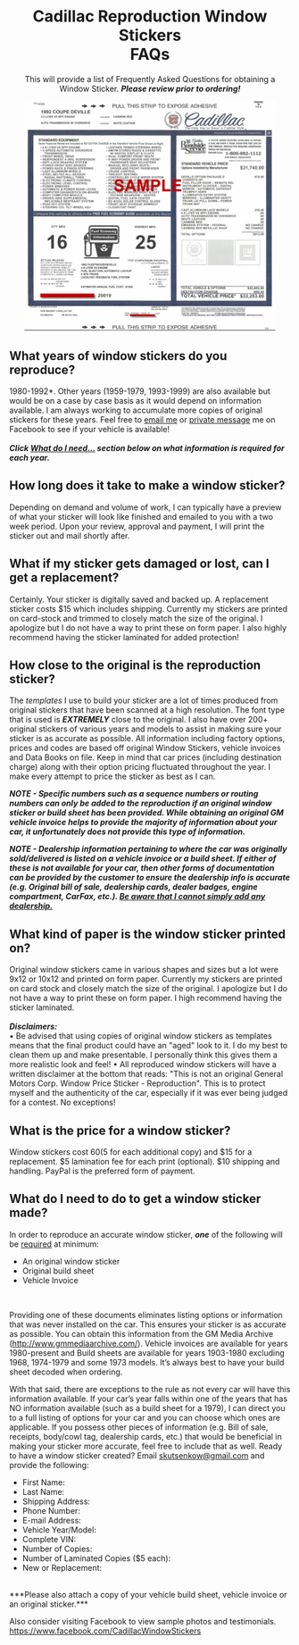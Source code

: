 <div align="center">

# Cadillac Reproduction Window Stickers <br> FAQs

This will provide a list of Frequently Asked Questions for obtaining a Window Sticker. ***Please review prior to ordering!***

[<img src="./images/WindowSticker.PNG" width="450"/>](./images/WindowSticker.PNG)

<div align="left">

## What years of window stickers do you reproduce?
  1980-1992*. Other years (1959-1979, 1993-1999) are also available but would be on a case by case basis as it would depend on information available. I am always working to accumulate more copies of original stickers for these years. Feel free to [email me](mailto:skutsenkow@gmail.com) or [private message](https://www.facebook.com/CadillacWindowStickers) me on Facebook to see if your vehicle is available! <br><br>
  ***Click [What do I need...](#what-do-I-need-to-do-to-get-a-window-sticker-made) section below on what information is required for each year.***
 
## How long does it take to make a window sticker?
  Depending on demand and volume of work, I can typically have a preview of what your sticker will look like finished and emailed to you with a two week period. Upon your review, approval and payment, I will print the sticker out and mail shortly after.  
## What if my sticker gets damaged or lost, can I get a replacement?
  Certainly. Your sticker is digitally saved and backed up. A replacement sticker costs $15 which includes shipping. Currently my stickers are printed on card-stock and trimmed to closely match the size of the original. I apologize but I do not have a way to print these on form paper. I also highly recommend having the sticker laminated for added protection! 
## How close to the original is the reproduction sticker?
  The <i> templates </i> I use to build your sticker are a lot of times produced from original stickers that have been scanned at a high resolution. The font type that is used is ***EXTREMELY*** close to the original. I also have over 200+ original stickers of various years and models to assist in making sure your sticker is as accurate as possible. 
All information including factory options, prices and codes are based off original Window Stickers, vehicle invoices and Data Books on file. Keep in mind that car prices (including destination charge) along with their option pricing fluctuated throughout the year. I make every attempt to price the sticker as best as I can. <br>

***NOTE - Specific numbers such as a sequence numbers or routing numbers can only be added to the reproduction if an original window sticker or build sheet has been provided. While obtaining an original GM vehicle invoice helps to provide the majority of information about your car, it unfortunately does not provide this type of information.*** 

***NOTE - Dealership information pertaining to where the car was originally sold/delivered is listed on a vehicle invoice or a build sheet. If either of these is not available for your car, then other forms of documentation can be provided by the customer to ensure the dealership info is accurate (e.g. Original bill of sale, dealership cards, dealer badges, engine compartment, CarFax, etc.). <u> Be aware that I cannot simply add any dealership.*** </u> <br>
##  What kind of paper is the window sticker printed on?
  Original window stickers came in various shapes and sizes but a lot were 9x12 or 10x12 and printed on form paper. Currently my stickers are printed on card stock and closely match the size of the original. I apologize but I do not have a way to print these on form paper. I high recommend having the sticker laminated. <br><br>
 ***Disclaimers:*** <br>
  • Be advised that using copies of original window stickers as templates means that the final product could have an "aged" look to it. I do my best to clean them up and make presentable. I personally think this gives them a more realistic look and feel!
    • All reproduced window stickers will have a written disclaimer at the bottom that reads: "This is not an original General Motors Corp. Window Price Sticker - Reproduction". This is to protect myself and the authenticity of the car, especially if it was ever being judged for a contest. No exceptions!
## What is the price for a window sticker?
  Window stickers cost $60 ($5 for each additional copy) and $15 for a replacement. $5 lamination fee for each print (optional). $10 shipping and handling. PayPal is the preferred form of payment.
## What do I need to do to get a window sticker made?  
  In order to reproduce an accurate window sticker, ***one*** of the following will be <u>required</u> at minimum: 
- An original window sticker
- Original build sheet
- Vehicle Invoice
 <br>
 
 Providing one of these documents eliminates listing options or information that was never installed on the car. This ensures your sticker is as accurate as possible. You can obtain this information from the GM Media Archive (http://www.gmmediaarchive.com/). Vehicle invoices are available for years 1980-present and Build sheets are available for years 1903-1980 excluding 1968, 1974-1979 and some 1973 models. It’s always best to have your build sheet decoded when ordering.

With that said, there are exceptions to the rule as not every car will have this information available. If your car’s year falls within one of the years that has NO information available (such as a build sheet for a 1979), I can direct you to a full listing of options for your car and you can choose which ones are applicable. If you possess other pieces of information (e.g. Bill of sale, receipts, body/cowl tag, dealership cards, etc.) that would be beneficial in making your sticker more accurate, feel free to include that as well. 
Ready to have a window sticker created? Email skutsenkow@gmail.com and provide the following: 

- First Name: <br>
- Last Name:<br>
- Shipping Address:<br>
- Phone Number:<br>
- E-mail Address:<br>
- Vehicle Year/Model: <br>
- Complete VIN:<br>
- Number of Copies:<br>
- Number of Laminated Copies ($5 each):<br>
- New or Replacement:<br>
<br>
***Please also attach a copy of your vehicle build sheet, vehicle invoice or an original sticker.*** <br>

Also consider visiting Facebook to view sample photos and testimonials. 
https://www.facebook.com/CadillacWindowStickers